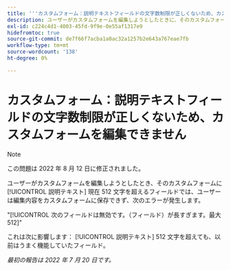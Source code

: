 ```yaml
---
title: '''カスタムフォーム：説明テキストフィールドの文字数制限が正しくないため、カスタムフォームを編集できません'
description: ユーザーがカスタムフォームを編集しようとしたときに、そのカスタムフォームに現在 512 文字を超える説明テキストフィールドが含まれていると、ユーザーはそのカスタムフォームに編集内容を保存できません。
exl-id: c224c4d1-4003-45fd-9f9e-0e55af1317e9
hidefromtoc: true
source-git-commit: de7f66f7acba1a0ac32a1257b2e643a767eae7fb
workflow-type: tm+mt
source-wordcount: '138'
ht-degree: 0%

---
```


# カスタムフォーム：説明テキストフィールドの文字数制限が正しくないため、カスタムフォームを編集できません

>[!NOTE]
>
> この問題は 2022 年 8 月 12 日に修正されました。

ユーザーがカスタムフォームを編集しようとしたとき、そのカスタムフォームに [!UICONTROL 説明テキスト] 現在 512 文字を超えるフィールドでは、ユーザーは編集内容をカスタムフォームに保存できず、次のエラーが発生します。

&quot;[!UICONTROL 次のフィールドは無効です。（フィールド）が長すぎます。最大 512]&quot;

これは次に影響します： [!UICONTROL 説明テキスト] 512 文字を超えても、以前はうまく機能していたフィールド。


_最初の報告は 2022 年 7 月 20 日です。_
